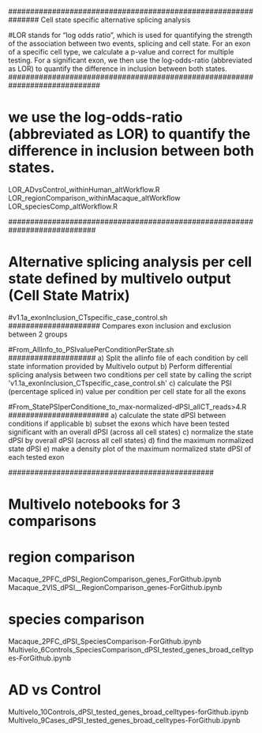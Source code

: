 
###############################################################
Cell state specific alternative splicing analysis

#LOR stands for “log odds ratio”, which is used for quantifying the strength of the association between two events, splicing and cell state. For an exon of a specific cell type, we calculate a p-value and correct for multiple testing. For a significant exon, we then use the log-odds-ratio (abbreviated as LOR) to quantify the difference in inclusion between both states.
#############################################################################
# we use the log-odds-ratio (abbreviated as LOR) to quantify the difference in inclusion between both states.
LOR_ADvsControl_withinHuman_altWorkflow.R
LOR_regionComparison_withinMacaque_altWorkflow
LOR_speciesComp_altWorkflow.R

############################################################################
# Alternative splicing analysis per cell state defined by multivelo output (Cell State Matrix)

#v1.1a_exonInclusion_CTspecific_case_control.sh
#####################
Compares exon inclusion and exclusion between 2 groups

#From_AllInfo_to_PSIvaluePerConditionPerState.sh
####################
a) Split the allinfo file of each condition by cell state information provided by Multivelo output 
b) Perform differential splicing analysis between two conditions per cell state by calling the script 'v1.1a_exonInclusion_CTspecific_case_control.sh'
c) calculate the PSI (percentage spliced in) value per condition per cell state for all the exons

#From_StatePSIperConditione_to_max-normalized-dPSI_allCT_reads>4.R
#######################
a) calculate the state dPSI between conditions  if applicable
b) subset the exons which have been tested significant with an overall dPSI (across all cell states)
c) normalize the state dPSI  by overall dPSI (across all cell states)
d) find the maximum normalized state dPSI 
e) make a density plot of the maximum normalized state dPSI of each tested exon

###############################################
# Multivelo notebooks for 3 comparisons
# region comparison
Macaque_2PFC_dPSI_RegionComparison_genes_ForGithub.ipynb
Macaque_2VIS_dPSI__RegionComparison_genes-ForGithub.ipynb

# species comparison
Macaque_2PFC_dPSI_SpeciesComparison-ForGithub.ipynb
Multivelo_6Controls_SpeciesComparison_dPSI_tested_genes_broad_celltypes-ForGithub.ipynb

# AD vs Control
Multivelo_10Controls_dPSI_tested_genes_broad_celltypes-forGithub.ipynb
Multivelo_9Cases_dPSI_tested_genes_broad_celltypes-ForGithub.ipynb

